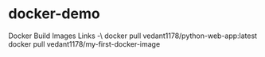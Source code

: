 # docker-demo

Docker Build Images Links -\ 
docker pull vedant1178/python-web-app:latest\
docker pull vedant1178/my-first-docker-image


